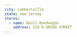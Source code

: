 ```yaml
---
city: Lambertville
state: new jersey
stores:
  - name: Basil Bandwagon
    address: 239 N UNION STREET
---
```

